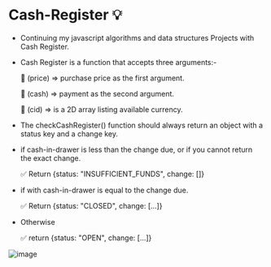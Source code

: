 # Cash-Register 💡
- Continuing my javascript algorithms and data structures Projects with Cash Register.
  
- Cash Register is a function that accepts three arguments:-
  
  🔗 (price) => purchase price as the first argument.

  🔗 (cash) => payment as the second argument.

  🔗 (cid) => is a 2D array listing available currency.

 - The checkCashRegister() function should always return an object with a status key and a change key.
 
 - if cash-in-drawer is less than the change due, or if you cannot return the exact change.
   
   ✅ Return {status: "INSUFFICIENT_FUNDS", change: []}

 - if with cash-in-drawer  is equal to the change due.

   ✅ Return {status: "CLOSED", change: [...]}

 - Otherwise

   ✅ return {status: "OPEN", change: [...]}
   
 ![image](https://github.com/Hager-elhwarii/Cash-Register/assets/80959882/29711409-bd86-47b4-8d37-e8920dc77505)

   
      
